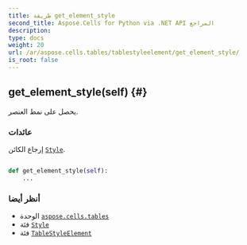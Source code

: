 ```yaml
---
title: طريقة get_element_style
second_title: Aspose.Cells for Python via .NET API المراجع
description:
type: docs
weight: 20
url: /ar/aspose.cells.tables/tablestyleelement/get_element_style/
is_root: false
---
```

##  get_element_style(self) {#}
يحصل على نمط العنصر.


###  عائدات

إرجاع الكائن [`Style`](/cells/python-net/ar/aspose.cells/style).


```python

def get_element_style(self):
    ...
```





###  أنظر أيضا
* الوحدة [`aspose.cells.tables`](../../)
* فئة [`Style`](/cells/python-net/ar/aspose.cells/style)
* فئة [`TableStyleElement`](/cells/python-net/ar/aspose.cells.tables/tablestyleelement)
